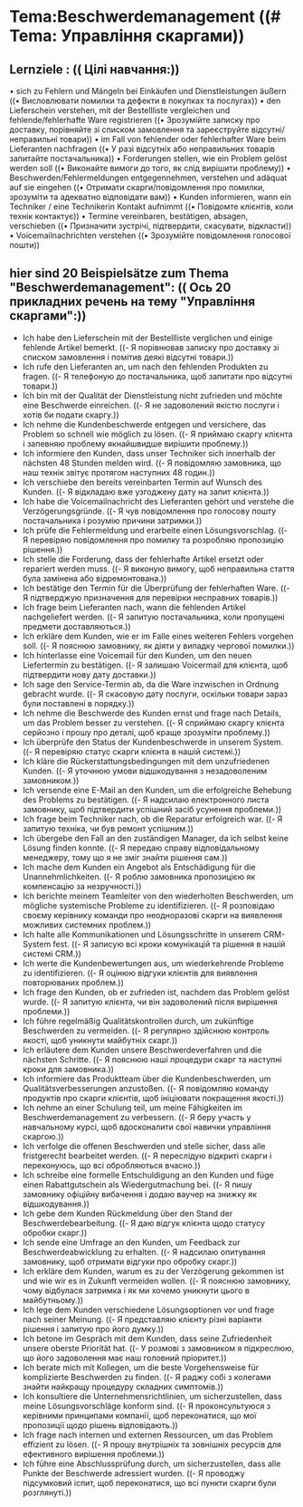 # Tema:Beschwerdemanagement ((# Tema: Управління скаргами))
## Lernziele : (( Цілі навчання:))
• sich zu Fehlern und Mängeln bei Einkäufen und Dienstleistungen äußern ((• Висловлювати помилки та дефекти в покупках та послугах))
• den Lieferschein verstehen, mit der Bestellliste vergleichen und fehlende/fehlerhafte Ware registrieren ((• Зрозумійте записку про доставку, порівняйте зі списком замовлення та зареєструйте відсутні/неправильні товари))
• im Fall von fehlender oder fehlerhafter Ware beim Lieferanten nachfragen ((• У разі відсутніх або неправильних товарів запитайте постачальника))
• Forderungen stellen, wie ein Problem gelöst werden soll ((• Виконайте вимоги до того, як слід вирішити проблему))
• Beschwerden/Fehlermeldungen entgegennehmen, verstehen und adäquat auf sie eingehen ((• Отримати скарги/повідомлення про помилки, зрозуміти та адекватно відповідати вам))
• Kunden informieren, wann ein Techniker / eine Technikerin Kontakt aufnimmt ((• Повідомте клієнтів, коли технік контактує))
• Termine vereinbaren, bestätigen, absagen, verschieben ((• Призначити зустрічі, підтвердити, скасувати, відкласти))
• Voicemailnachrichten verstehen ((• Зрозумійте повідомлення голосової пошти))
## hier sind 20 Beispielsätze zum Thema "Beschwerdemanagement": (( Ось 20 прикладних речень на тему "Управління скаргами":))
- Ich habe den Lieferschein mit der Bestellliste verglichen und einige fehlende Artikel bemerkt. ((- Я порівнював записку про доставку зі списком замовлення і помітив деякі відсутні товари.))
- Ich rufe den Lieferanten an, um nach den fehlenden Produkten zu fragen. ((- Я телефоную до постачальника, щоб запитати про відсутні товари.))
- Ich bin mit der Qualität der Dienstleistung nicht zufrieden und möchte eine Beschwerde einreichen. ((- Я не задоволений якістю послуги і хотів би подати скаргу.))
- Ich nehme die Kundenbeschwerde entgegen und versichere, das Problem so schnell wie möglich zu lösen. ((- Я приймаю скаргу клієнта і запевняю проблему якнайшвидше вирішити проблему.))
- Ich informiere den Kunden, dass unser Techniker sich innerhalb der nächsten 48 Stunden melden wird. ((- Я повідомляю замовника, що наш технік звітує протягом наступних 48 годин.))
- Ich verschiebe den bereits vereinbarten Termin auf Wunsch des Kunden. ((- Я відкладаю вже узгоджену дату на запит клієнта.))
- Ich habe die Voicemailnachricht des Lieferanten gehört und verstehe die Verzögerungsgründe. ((- Я чув повідомлення про голосову пошту постачальника і розумію причини затримки.))
- Ich prüfe die Fehlermeldung und erarbeite einen Lösungsvorschlag. ((- Я перевіряю повідомлення про помилку та розробляю пропозицію рішення.))
- Ich stelle die Forderung, dass der fehlerhafte Artikel ersetzt oder repariert werden muss. ((- Я виконую вимогу, щоб неправильна стаття була замінена або відремонтована.))
- Ich bestätige den Termin für die Überprüfung der fehlerhaften Ware. ((- Я підтверджую призначення для перевірки несправних товарів.))
- Ich frage beim Lieferanten nach, wann die fehlenden Artikel nachgeliefert werden. ((- Я запитую постачальника, коли пропущені предмети доставляються.))
- Ich erkläre dem Kunden, wie er im Falle eines weiteren Fehlers vorgehen soll. ((- Я пояснюю замовнику, як діяти у випадку чергової помилки.))
- Ich hinterlasse eine Voicemail für den Kunden, um den neuen Liefertermin zu bestätigen. ((- Я залишаю Voicermail для клієнта, щоб підтвердити нову дату доставки.))
- Ich sage den Service-Termin ab, da die Ware inzwischen in Ordnung gebracht wurde. ((- Я скасовую дату послуги, оскільки товари зараз були поставлені в порядку.))
- Ich nehme die Beschwerde des Kunden ernst und frage nach Details, um das Problem besser zu verstehen. ((- Я сприймаю скаргу клієнта серйозно і прошу про деталі, щоб краще зрозуміти проблему.))
- Ich überprüfe den Status der Kundenbeschwerde in unserem System. ((- Я перевіряю статус скарги клієнта в нашій системі.))
- Ich kläre die Rückerstattungsbedingungen mit dem unzufriedenen Kunden. ((- Я уточнюю умови відшкодування з незадоволеним замовником.))
- Ich versende eine E-Mail an den Kunden, um die erfolgreiche Behebung des Problems zu bestätigen. ((- Я надсилаю електронного листа замовнику, щоб підтвердити успішний засіб усунення проблеми.))
- Ich frage beim Techniker nach, ob die Reparatur erfolgreich war. ((- Я запитую техніка, чи був ремонт успішним.))
- Ich übergebe den Fall an den zuständigen Manager, da ich selbst keine Lösung finden konnte. ((- Я передаю справу відповідальному менеджеру, тому що я не зміг знайти рішення сам.))
- Ich mache dem Kunden ein Angebot als Entschädigung für die Unannehmlichkeiten. ((- Я роблю замовника пропозицією як компенсацію за незручності.))
- Ich berichte meinem Teamleiter von den wiederholten Beschwerden, um mögliche systemische Probleme zu identifizieren. ((- Я розповідаю своєму керівнику команди про неодноразові скарги на виявлення можливих системних проблем.))
- Ich halte alle Kommunikationen und Lösungsschritte in unserem CRM-System fest. ((- Я записую всі кроки комунікацій та рішення в нашій системі CRM.))
- Ich werte die Kundenbewertungen aus, um wiederkehrende Probleme zu identifizieren. ((- Я оцінюю відгуки клієнтів для виявлення повторюваних проблем.))
- Ich frage den Kunden, ob er zufrieden ist, nachdem das Problem gelöst wurde. ((- Я запитую клієнта, чи він задоволений після вирішення проблеми.))
- Ich führe regelmäßig Qualitätskontrollen durch, um zukünftige Beschwerden zu vermeiden. ((- Я регулярно здійснюю контроль якості, щоб уникнути майбутніх скарг.))
- Ich erläutere dem Kunden unsere Beschwerdeverfahren und die nächsten Schritte. ((- Я пояснюю наші процедури скарг та наступні кроки для замовника.))
- Ich informiere das Produktteam über die Kundenbeschwerden, um Qualitätsverbesserungen anzustoßen. ((- Я повідомляю команду продуктів про скарги клієнтів, щоб ініціювати покращення якості.))
- Ich nehme an einer Schulung teil, um meine Fähigkeiten im Beschwerdemanagement zu verbessern. ((- Я беру участь у навчальному курсі, щоб вдосконалити свої навички управління скаргою.))
- Ich verfolge die offenen Beschwerden und stelle sicher, dass alle fristgerecht bearbeitet werden. ((- Я переслідую відкриті скарги і переконуюсь, що всі обробляються вчасно.))
- Ich schreibe eine formelle Entschuldigung an den Kunden und füge einen Rabattgutschein als Wiedergutmachung bei. ((- Я пишу замовнику офіційну вибачення і додаю ваучер на знижку як відшкодування.))
- Ich gebe dem Kunden Rückmeldung über den Stand der Beschwerdebearbeitung. ((- Я даю відгук клієнта щодо статусу обробки скарг.))
- Ich sende eine Umfrage an den Kunden, um Feedback zur Beschwerdeabwicklung zu erhalten. ((- Я надсилаю опитування замовнику, щоб отримати відгуки про обробку скарг.))
- Ich erkläre dem Kunden, warum es zu der Verzögerung gekommen ist und wie wir es in Zukunft vermeiden wollen. ((- Я пояснюю замовнику, чому відбулася затримка і як ми хочемо уникнути цього в майбутньому.))
- Ich lege dem Kunden verschiedene Lösungsoptionen vor und frage nach seiner Meinung. ((- Я представляю клієнту різні варіанти рішення і запитую про його думку.))
- Ich betone im Gespräch mit dem Kunden, dass seine Zufriedenheit unsere oberste Priorität hat. ((- У розмові з замовником я підкреслюю, що його задоволення має наш головний пріоритет.))
- Ich berate mich mit Kollegen, um die beste Vorgehensweise für komplizierte Beschwerden zu finden. ((- Я раджу собі з колегами знайти найкращу процедуру складних симптомів.))
- Ich konsultiere die Unternehmensrichtlinien, um sicherzustellen, dass meine Lösungsvorschläge konform sind. ((- Я проконсультуюся з керівними принципами компанії, щоб переконатися, що мої пропозиції щодо рішень відповідають.))
- Ich frage nach internen und externen Ressourcen, um das Problem effizient zu lösen. ((- Я прошу внутрішніх та зовнішніх ресурсів для ефективного вирішення проблеми.))
- Ich führe eine Abschlussprüfung durch, um sicherzustellen, dass alle Punkte der Beschwerde adressiert wurden. ((- Я проводжу підсумковий іспит, щоб переконатися, що всі пункти скарги були розглянуті.))
